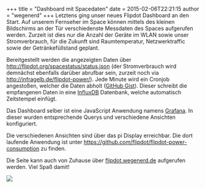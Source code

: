 +++
title = "Dashboard mit Spacedaten"
date = 2015-02-06T22:21:15
author = "wegenerd"
+++
Letztens ging unser neues Flipdot Dashboard an den Start. Auf unserem
Fernseher im Space können mittels des kleinen Bildschirms an der Tür
verschiedenste Messdaten des Spaces aufgerufen werden. Zurzeit ist dies
nur die Anzahl der Geräte im WLAN sowie unser Stromverbrauch, für die
Zukunft sind Raumtemperatur, Netzwerktraffic sowie der Getränkefüllstand
geplant.  
  
Bereitgestellt werden die angezeigten Daten über
<http://flipdot.org/spacestatus/status.json> (der Stromverbrauch wird
demnächst ebenfalls darüber abrufbar sein, zurzeit noch via
<http://infragelb.de/flipdot-power/>). Jede Minute wird ein Cronjob
angestoßen, welcher die Daten abholt ([GitHub
Gist](https://gist.github.com/swege/ee89056fc857a3f37e05)). Dieser
schreibt die empfangenen Daten in eine [InfluxDB](http://influxdb.com)
Datenbank, welche automatisch Zeitstempel einfügt.  
  
Das Dashboard selber ist eine JavaScript Anwendung namens
[Grafana](http://grafana.org). In dieser wurden entsprechende Querys und
verschiedene Ansichten konfiguriert.  
  
Die verschiedenen Ansichten sind über das pi Display erreichbar. Die
dort laufende Anwendung ist unter
<https://github.com/flipdot/flipdot-power-consumption> zu finden.  
  
Die Seite kann auch von Zuhause über
[flipdot.wegenerd.de](http://flipdot.wegenerd.de) aufgerufen werden.
Viel Spaß damit\!  
  
![](http://i.imgur.com/vQmSDus.png)
